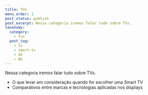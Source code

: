 ```yaml
---
title: TVs
menu_order: 1
post_status: publish
post_excerpt: Nessa categoria iremos falar tudo sobre TVs.
taxonomy:
  category:
    - tvs
  post_tag:
    - tv
    - smart-tv
    - 4k
    - 8k
---
```


Nessa categoria iremos falar tudo sobre TVs.

- O que levar em consideração quando for escolher uma Smart TV
- Comparativos entre marcas e tecnologias aplicadas nos displays